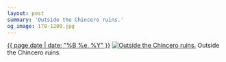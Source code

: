 ```yaml
---
layout: post
summary: 'Outside the Chincero ruins.'
og_image: 178-1280.jpg
---
```


<p>
  <time><a href="/178">{{ page.date | date: "%B %e, %Y" }}</a></time>
  <a href="/178"><img src="{{ site.assets_url }}/178-640.jpg" srcset="{{ site.assets_url }}/178-1280.jpg 1280w, {{ site.assets_url }}/178-960.jpg 960w, {{ site.assets_url }}/178-640.jpg 640w, {{ site.assets_url }}/178-320.jpg 320w" sizes="(min-width: 700px) 50vw, calc(100vw - 2rem)" alt="Outside the Chincero ruins." /></a>
  <span>Outside the Chincero ruins.</span>
</p>
